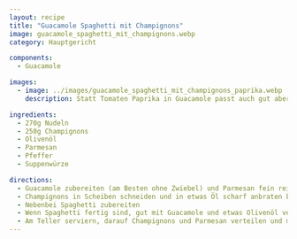 ```yaml
---
layout: recipe
title: "Guacamole Spaghetti mit Champignons"
image: guacamole_spaghetti_mit_champignons.webp
category: Hauptgericht

components:
  - Guacamole

images:
  - image: ../images/guacamole_spaghetti_mit_champignons_paprika.webp
    description: Statt Tomaten Paprika in Guacamole passt auch gut aber nicht so gut wie mit Tomaten

ingredients:
  - 270g Nudeln
  - 250g Champignons
  - Olivenöl
  - Parmesan
  - Pfeffer
  - Suppenwürze

directions:
  - Guacamole zubereiten (am Besten ohne Zwiebel) und Parmesan fein reiben
  - Champignons in Scheiben schneiden und in etwas Öl scharf anbraten bis das Wasser verdampft ist und sie leicht angeröstet sind
  - Nebenbei Spaghetti zubereiten
  - Wenn Spaghetti fertig sind, gut mit Guacamole und etwas Olivenöl vermischen
  - Am Teller serviern, darauf Champignons und Parmesan verteilen und mit etwas Olivenöl abschmecken
---
```

